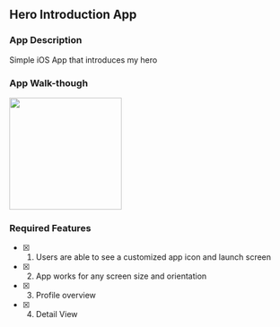 ## Hero Introduction App

### App Description

Simple iOS App that introduces my hero

### App Walk-though

<img src="https://github.com/AlexandrDream/codepathP1/blob/main/20230207_200022.gif" width=200><br>

### Required Features

- [x] 1. Users are able to see a customized app icon and launch screen
- [x] 2. App works for any screen size and orientation
- [x] 3. Profile overview
- [x] 4. Detail View
